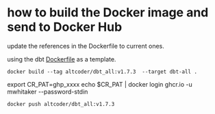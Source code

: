 # how to build the Docker image and send to Docker Hub

update the references in the Dockerfile to current ones.

using the dbt [Dockerfile](https://github.com/dbt-labs/dbt-core/blob/main/docker/Dockerfile) as a template.

`docker build --tag altcoder/dbt_all:v1.7.3  --target dbt-all .`

export CR_PAT=ghp_xxxx
echo $CR_PAT | docker login ghcr.io -u mwhitaker --password-stdin

`docker push altcoder/dbt_all:v1.7.3`
